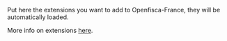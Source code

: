 Put here the extensions you want to add to Openfisca-France, they will be automatically loaded.

More info on extensions [here](http://doc.openfisca.fr/en/contribute/extensions.html).
